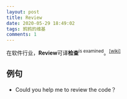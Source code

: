 ```yaml
---
layout: post
title: Review
date: 2020-05-29 18:49:02
tags: 鸦鸦的维基
comments: 1
---
```


在软件行业，**Review**可译**检查**<sup>is examined</sup>。<sup data-title="A process or meeting during which a software product is examined by a project personnel, managers, users, customers, user representatives, or other interested parties for comment or approval">[[wiki]](https://en.wikipedia.org/wiki/Software_review)</sup>

## 例句

- Could you help me to review the code？
